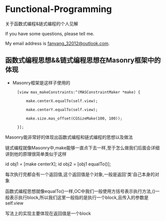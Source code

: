 # Functional-Programming
关于函数式编程&amp;链式编程的个人见解

If you have some questions, please tell me.

My email address is fanyang_32012@outlook.com.

## 函数式编程思想&&链式编程思想在Masonry框架中的体现

- Masonry框架是这样子使用的

        [view mas_makeConstraints:^(MASConstraintMaker *make) {

            make.centerX.equalTo(self.view);

            make.centerY.equalTo(self.view);

            make.size.mas_offset(CGSizeMake(100, 100));

        }];

Masonry能非常好的体现出函数式编程和链式编程的思想以及做法

链式编程就像Masonry中,make能够一直点下去一样,至于怎么做我们后面会详细讲到他的原理很简单类似于这样

id obj1 = [make centerX];
id obj2 = [obj1 equalTo()];

每次执行完都会有一个返回值,这个返回值是个对象,一般是返回'类'自己本身的对象

函数式编程思想就像equalTo()一样,OC中我们一般使用方括号表示执行方法,()一般表示执行block,所以我们这里一般指的是执行一个block,且传入的参数是self.view

写法上的实现主要体现在返回值是一个block